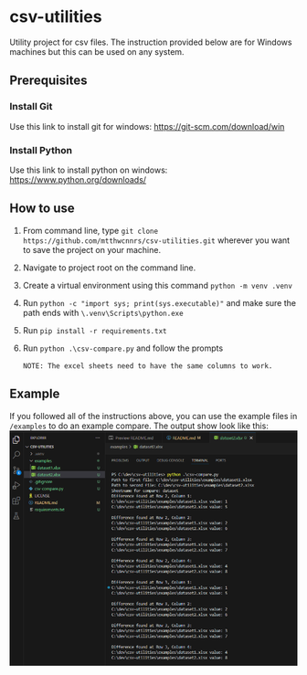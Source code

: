# csv-utilities

Utility project for csv files. The instruction provided below are for Windows machines but this can be used on any system.

## Prerequisites

### Install Git

Use this link to install git for windows: https://git-scm.com/download/win

### Install Python

Use this link to install python on windows: https://www.python.org/downloads/

## How to use

1.  From command line, type `git clone https://github.com/mtthwcnnrs/csv-utilities.git` wherever you want to save the project on your machine.
1.  Navigate to project root on the command line.
1.  Create a virtual environment using this command `python -m venv .venv`
1.  Run `python -c "import sys; print(sys.executable)"` and make sure the path ends with `\.venv\Scripts\python.exe`
1.  Run `pip install -r requirements.txt`
1.  Run `python .\csv-compare.py` and follow the prompts

        NOTE: The excel sheets need to have the same columns to work.

## Example

If you followed all of the instructions above, you can use the example files in `/examples` to do an example compare. The output show look like this:
![Screenshot not loading](examples/assets/screenshot.png)
